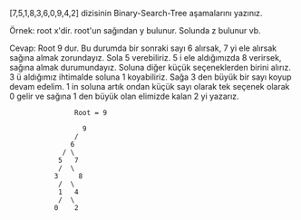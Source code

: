 [7,5,1,8,3,6,0,9,4,2] dizisinin Binary-Search-Tree aşamalarını yazınız.

Örnek: root x'dir. root'un sağından y bulunur. Solunda z bulunur vb.

Cevap: Root 9 dur. Bu durumda bir sonraki sayı 6 alırsak, 7 yi ele alırsak sağına almak zorundayız. Sola 5 verebiliriz. 5 i ele aldığımızda 8 verirsek, sağına almak durumundayız. Soluna diğer küçük seçeneklerden birini alırız. 3 ü aldığımız ihtimalde soluna 1 koyabiliriz. Sağa 3 den büyük bir sayı koyup devam edelim. 1 in soluna artık ondan küçük sayı olarak tek seçenek olarak 0 gelir ve sağına 1 den büyük olan elimizde kalan 2 yi yazarız.
                    
                    Root = 9 
                    
                      9                        
                    /
                   6
                 / \
                5   7
                /  \
               3     8
                /  \
                1   4
                /  \
               0    2

